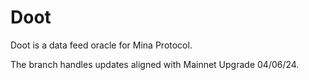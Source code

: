# Doot

Doot is a data feed oracle for Mina Protocol.

The branch handles updates aligned with Mainnet Upgrade 04/06/24.

